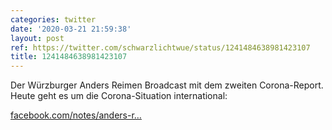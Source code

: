 ```yaml
---
categories: twitter
date: '2020-03-21 21:59:38'
layout: post
ref: https://twitter.com/schwarzlichtwue/status/1241484638981423107
title: 1241484638981423107
---
```

Der Würzburger Anders Reimen Broadcast mit dem zweiten Corona-Report. Heute geht es um die Corona-Situation international:

[facebook.com/notes/anders-r…](https://www.facebook.com/notes/anders-reimen/der-corona-report-folge-2/2853273008091381/?__tn__=H-R) 